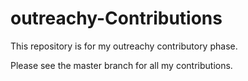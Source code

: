 # outreachy-Contributions
This repository is for my outreachy contributory phase.

Please see the master branch for all my contributions.
